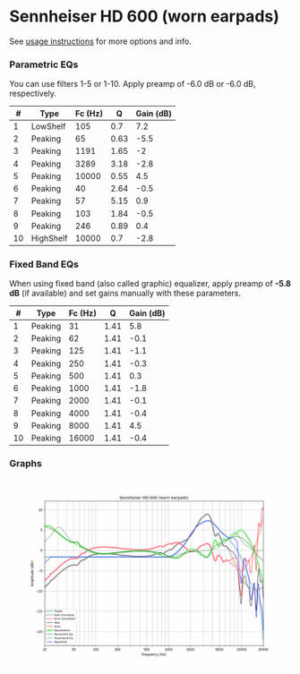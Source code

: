 # Sennheiser HD 600 (worn earpads)
See [usage instructions](https://github.com/jaakkopasanen/AutoEq#usage) for more options and info.

### Parametric EQs
You can use filters 1-5 or 1-10. Apply preamp of -6.0 dB or -6.0 dB, respectively.

|   # | Type      |   Fc (Hz) |    Q |   Gain (dB) |
|-----|-----------|-----------|------|-------------|
|   1 | LowShelf  |       105 | 0.7  |         7.2 |
|   2 | Peaking   |        65 | 0.63 |        -5.5 |
|   3 | Peaking   |      1191 | 1.65 |        -2   |
|   4 | Peaking   |      3289 | 3.18 |        -2.8 |
|   5 | Peaking   |     10000 | 0.55 |         4.5 |
|   6 | Peaking   |        40 | 2.64 |        -0.5 |
|   7 | Peaking   |        57 | 5.15 |         0.9 |
|   8 | Peaking   |       103 | 1.84 |        -0.5 |
|   9 | Peaking   |       246 | 0.89 |         0.4 |
|  10 | HighShelf |     10000 | 0.7  |        -2.8 |

### Fixed Band EQs
When using fixed band (also called graphic) equalizer, apply preamp of **-5.8 dB** (if available) and set gains manually with these parameters.

|   # | Type    |   Fc (Hz) |    Q |   Gain (dB) |
|-----|---------|-----------|------|-------------|
|   1 | Peaking |        31 | 1.41 |         5.8 |
|   2 | Peaking |        62 | 1.41 |        -0.1 |
|   3 | Peaking |       125 | 1.41 |        -1.1 |
|   4 | Peaking |       250 | 1.41 |        -0.3 |
|   5 | Peaking |       500 | 1.41 |         0.3 |
|   6 | Peaking |      1000 | 1.41 |        -1.8 |
|   7 | Peaking |      2000 | 1.41 |        -0.1 |
|   8 | Peaking |      4000 | 1.41 |        -0.4 |
|   9 | Peaking |      8000 | 1.41 |         4.5 |
|  10 | Peaking |     16000 | 1.41 |        -0.4 |

### Graphs
![](./Sennheiser%20HD%20600%20(worn%20earpads).png)
